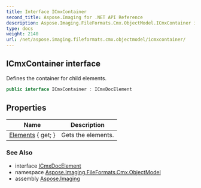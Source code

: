 ```yaml
---
title: Interface ICmxContainer
second_title: Aspose.Imaging for .NET API Reference
description: Aspose.Imaging.FileFormats.Cmx.ObjectModel.ICmxContainer interface. Defines the container for child elements
type: docs
weight: 2140
url: /net/aspose.imaging.fileformats.cmx.objectmodel/icmxcontainer/
---
```

## ICmxContainer interface

Defines the container for child elements.

```csharp
public interface ICmxContainer : ICmxDocElement
```

## Properties

| Name | Description |
| --- | --- |
| [Elements](../../aspose.imaging.fileformats.cmx.objectmodel/icmxcontainer/elements/) { get; } | Gets the elements. |

### See Also

* interface [ICmxDocElement](../icmxdocelement/)
* namespace [Aspose.Imaging.FileFormats.Cmx.ObjectModel](../../aspose.imaging.fileformats.cmx.objectmodel/)
* assembly [Aspose.Imaging](../../)


